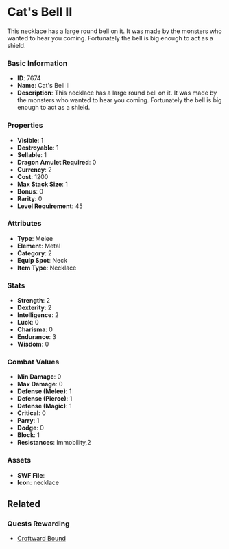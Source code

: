 # Cat's Bell II

This necklace has a large round bell on it.  It was made by the monsters who wanted to hear you coming.  Fortunately the bell is big enough to act as a shield.

### Basic Information

- **ID**: 7674
- **Name**: Cat&#039;s Bell II
- **Description**: This necklace has a large round bell on it.  It was made by the monsters who wanted to hear you coming.  Fortunately the bell is big enough to act as a shield.

### Properties

- **Visible**: 1
- **Destroyable**: 1
- **Sellable**: 1
- **Dragon Amulet Required**: 0
- **Currency**: 2
- **Cost**: 1200
- **Max Stack Size**: 1
- **Bonus**: 0
- **Rarity**: 0
- **Level Requirement**: 45

### Attributes

- **Type**: Melee
- **Element**: Metal
- **Category**: 2
- **Equip Spot**: Neck
- **Item Type**: Necklace

### Stats

- **Strength**: 2
- **Dexterity**: 2
- **Intelligence**: 2
- **Luck**: 0
- **Charisma**: 0
- **Endurance**: 3
- **Wisdom**: 0

### Combat Values

- **Min Damage**: 0
- **Max Damage**: 0
- **Defense (Melee)**: 1
- **Defense (Pierce)**: 1
- **Defense (Magic)**: 1
- **Critical**: 0
- **Parry**: 1
- **Dodge**: 0
- **Block**: 1
- **Resistances**: Immobility,2

### Assets

- **SWF File**: 
- **Icon**: necklace

## Related

### Quests Rewarding

- [Croftward Bound](../quests/964-croftward-bound.md)

